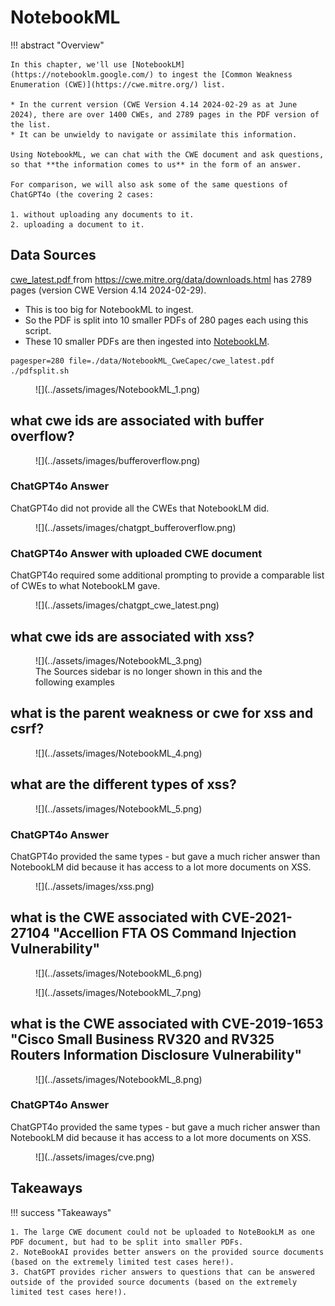 # NotebookML

!!! abstract "Overview"

    In this chapter, we'll use [NotebookLM](https://notebooklm.google.com/) to ingest the [Common Weakness Enumeration (CWE)](https://cwe.mitre.org/) list. 

    * In the current version (CWE Version 4.14 2024-02-29 as at June 2024), there are over 1400 CWEs, and 2789 pages in the PDF version of the list. 
    * It can be unwieldy to navigate or assimilate this information. 

    Using NotebookML, we can chat with the CWE document and ask questions, so that **the information comes to us** in the form of an answer. 

    For comparison, we will also ask some of the same questions of ChatGPT4o (the covering 2 cases:

    1. without uploading any documents to it.
    2. uploading a document to it.
    


## Data Sources
[cwe_latest.pdf ](https://cwe.mitre.org/data/published/cwe_latest.pdf) from https://cwe.mitre.org/data/downloads.html has 2789 pages (version CWE Version 4.14 2024-02-29).

* This is too big for NotebookML to ingest.
* So the PDF is split into 10 smaller PDFs of 280 pages each using this script.
* These 10 smaller PDFs are then ingested into [NotebookLM](https://notebooklm.google.com/).

````
pagesper=280 file=./data/NotebookML_CweCapec/cwe_latest.pdf ./pdfsplit.sh  
````


<figure markdown>
![](../assets/images/NotebookML_1.png)
</figure>

## what cwe ids are associated with buffer overflow?

<figure markdown>
![](../assets/images/bufferoverflow.png)
</figure>

### ChatGPT4o Answer
ChatGPT4o did not provide all the CWEs that NotebookLM did.

<figure markdown>
![](../assets/images/chatgpt_bufferoverflow.png)
</figure>


### ChatGPT4o Answer with uploaded CWE document
ChatGPT4o required some additional prompting to provide a comparable list of CWEs to what NotebookLM gave.


<figure markdown>
![](../assets/images/chatgpt_cwe_latest.png)
</figure>

## what cwe ids are associated with xss?

<figure markdown>
![](../assets/images/NotebookML_3.png)
<figcaption>The Sources sidebar is no longer shown in this and the following examples</figcaption>
</figure>

## what is the parent weakness or cwe for xss and csrf?

<figure markdown>
![](../assets/images/NotebookML_4.png)
</figure>

## what are the different types of xss?

<figure markdown>
![](../assets/images/NotebookML_5.png)
</figure>

### ChatGPT4o Answer
ChatGPT4o provided the same types - but gave a much richer answer than NotebookLM did because it has access to a lot more documents on XSS.



<figure markdown>
![](../assets/images/xss.png)
</figure>

## what is the CWE associated with CVE-2021-27104 "Accellion FTA OS Command Injection Vulnerability"

<figure markdown>
![](../assets/images/NotebookML_6.png)
</figure>

<figure markdown>
![](../assets/images/NotebookML_7.png)
</figure>

## what is the CWE associated with CVE-2019-1653 "Cisco Small Business RV320 and RV325 Routers Information Disclosure Vulnerability"

<figure markdown>
![](../assets/images/NotebookML_8.png)
</figure>

### ChatGPT4o Answer
ChatGPT4o provided the same types - but gave a much richer answer than NotebookLM did because it has access to a lot more documents on XSS.

<figure markdown>
![](../assets/images/cve.png)
</figure>


  
## Takeaways
  
!!! success "Takeaways" 

    1. The large CWE document could not be uploaded to NoteBookLM as one PDF document, but had to be split into smaller PDFs.
    2. NoteBookAI provides better answers on the provided source documents (based on the extremely limited test cases here!).
    3. ChatGPT provides richer answers to questions that can be answered outside of the provided source documents (based on the extremely limited test cases here!).